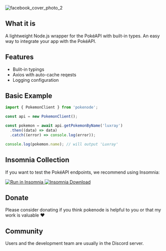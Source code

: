 ![facebook_cover_photo_2](https://user-images.githubusercontent.com/65926741/121423372-9040ed80-c946-11eb-92ff-4f3084fc9d85.png)


## What it is

A lightweight Node.js wrapper for the PokéAPI with built-in types. An easy way to integrate your app with the PokéAPI.

## Features

- Bulit-in typings
- Axios with auto-cache reqests
- Logging configuration

## Basic Example

```js
import { PokemonClient } from 'pokenode';

const api = new PokemonClient();

const pokemon = await api.getPokemonByName('luxray')
  .then((data) => data)
  .catch((error) => console.log(error));

console.log(pokemon.name); // will output 'Luxray'
```

## Insomnia Collection

If you want to test the PokéAPI endpoints, we recommend using Insomnia:

<div display="flex">
  <a href="https://insomnia.rest/run/?label=Pok%C3%A9API&uri=https%3A%2F%2Fraw.githubusercontent.com%2FGabb-c%2Fpokeapi-insomnia-collection%2Fmain%2Fpokeapi.json">
    <img alt="Run in Insomnia" src="https://img.shields.io/badge/Insomnia-5849be?style=for-the-badge&logo=Insomnia&logoColor=white&label=Run%20in&labelColor=black">
  </a>
  <a href="https://insomnia.rest/download">
    <img alt="Insomnia Download" src="https://img.shields.io/badge/Insomnia-5849be?style=for-the-badge&logo=Insomnia&logoColor=white&label=Download&labelColor=black"/>
  </a>
</div>

## Donate

Please consider donating if you think pokenode is helpful to you or that my work is valuable :heart:

## Community

Users and the development team are usually in the Discord server.
